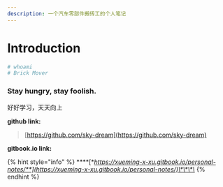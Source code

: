 ```yaml
---
description: 一个汽车零部件搬砖工的个人笔记
---
```


# Introduction

```bash
# whoami
# Brick Mover
```

### Stay hungry, stay foolish.

好好学习，天天向上

**github link:**

> [https://github.com/sky-dream](https://github.com/sky-dream)

**gitbook.io link:**

{% hint style="info" %}
\*\*\*\*[**https://xueming-x-xu.gitbook.io/personal-notes/**](https://xueming-x-xu.gitbook.io/personal-notes/)\*\*\*\*
{% endhint %}


